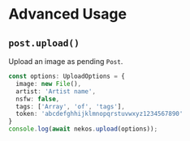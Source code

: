# Advanced Usage

## `post.upload()`
Upload an image as pending `Post`.

```ts
const options: UploadOptions = {
  image: new File(),
  artist: 'Artist name',
  nsfw: false,
  tags: ['Array', 'of', 'tags'],
  token: 'abcdefghhijklmnopqrstuvwxyz1234567890'
}
console.log(await nekos.upload(options));
```
